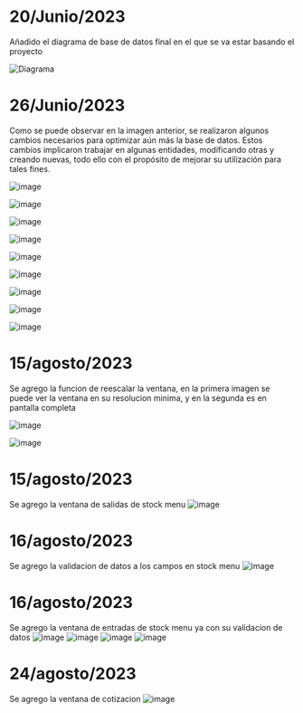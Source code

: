 # 20/Junio/2023

Añadido el diagrama de base de datos final en el que se va estar basando el proyecto

![Diagrama](https://github.com/Samuel-Rodriguez28/Almacen/assets/123322127/94e326b2-d111-4102-9fac-05bc381e8306)


# 26/Junio/2023

Como se puede observar en la imagen anterior, se realizaron algunos cambios necesarios para optimizar aún más la base de datos. Estos cambios implicaron trabajar en algunas entidades, modificando otras y creando nuevas, todo ello con el propósito de mejorar su utilización para tales fines.


![image](https://github.com/Samuel-Rodriguez28/Almacen/assets/99507229/e7de9c5a-795f-4978-8043-2cb94282558e)


![image](https://github.com/Samuel-Rodriguez28/Almacen/assets/99507229/b4c48cec-b626-48f0-abf6-1b5b3aaec96e)


![image](https://github.com/Samuel-Rodriguez28/Almacen/assets/99507229/87cbaaa7-d857-4d1a-8334-e91d5de08b48)


![image](https://github.com/Samuel-Rodriguez28/Almacen/assets/99507229/906c3c8d-6ff2-4bb3-a6cb-792588294e0f)


![image](https://github.com/Samuel-Rodriguez28/Almacen/assets/99507229/0665f61e-55b0-4cd7-bb01-03f0965a09a6)


![image](https://github.com/Samuel-Rodriguez28/Almacen/assets/99507229/091e6bd4-b2f9-47b2-92eb-4d16437b1e33)


![image](https://github.com/Samuel-Rodriguez28/Almacen/assets/99507229/880e9c6a-65cc-4018-b9a5-56db619939d4)


![image](https://github.com/Samuel-Rodriguez28/Almacen/assets/99507229/60208348-eda3-4f25-ac11-b19e6366f735)


![image](https://github.com/Samuel-Rodriguez28/Almacen/assets/99507229/e0232e1c-4904-4ce9-b943-b5d0e0f2ffdb)

# 15/agosto/2023

Se agrego la funcion de reescalar la ventana, en la primera imagen se puede ver la ventana en su resolucion minima, y en la segunda es en 
pantalla completa

![image](https://github.com/Samuel-Rodriguez28/Almacen/assets/121456096/919e7453-bf0c-48f6-a180-7ddc72d05376)

![image](https://github.com/Samuel-Rodriguez28/Almacen/assets/121456096/599f608d-7ed6-4d1c-895d-ba93c92fcb6f)

# 15/agosto/2023
Se agrego la ventana de salidas de stock menu
![image](https://github.com/Samuel-Rodriguez28/Almacen/assets/121456096/e6c0b2f7-330e-4ad9-a2ba-5e3739709c83)

# 16/agosto/2023
Se agrego la validacion de datos a los campos en stock menu
![image](https://github.com/Samuel-Rodriguez28/Almacen/assets/121456096/b5576a6b-96a8-4d9b-9e49-75df57006ebb)

# 16/agosto/2023
Se agrego la ventana de entradas de stock menu ya con su validacion de datos
![image](https://github.com/Samuel-Rodriguez28/Almacen/assets/121456096/edbea154-6908-4b8b-9c2d-27ce7aaef1fe)
![image](https://github.com/Samuel-Rodriguez28/Almacen/assets/121456096/550046f6-ffc5-430c-b026-68dfbf535fe8)
![image](https://github.com/Samuel-Rodriguez28/Almacen/assets/121456096/15ab4d6c-5ad0-4d0d-bcd4-4fd25f33a2c0)
![image](https://github.com/Samuel-Rodriguez28/Almacen/assets/121456096/40b1e086-6f63-4619-bbe1-717d13c090e5)

# 24/agosto/2023
Se agrego la ventana de cotizacion
![image](https://github.com/Samuel-Rodriguez28/Almacen/assets/121456096/6da8823a-5268-4bc6-8807-0833381d02c3)








